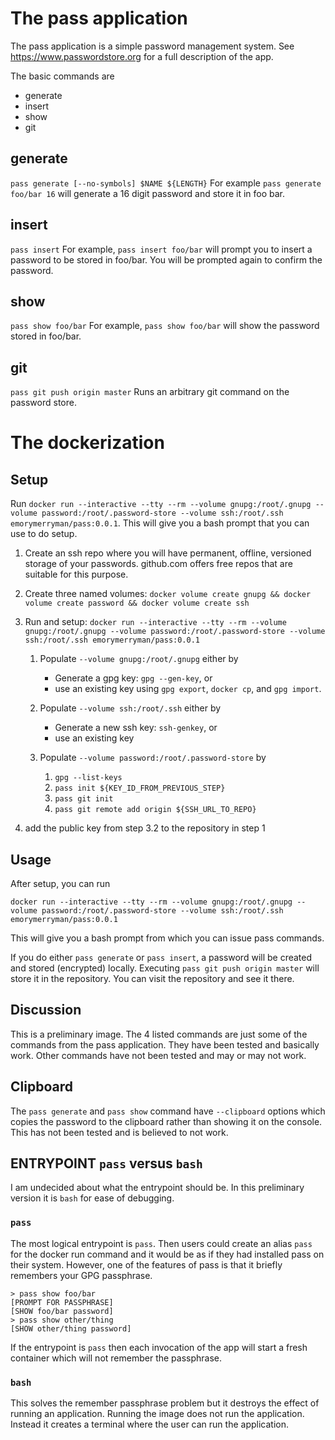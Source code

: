 # The pass application

The pass application is a simple password management system.
See https://www.passwordstore.org for a full description of the app.

The basic commands are

* generate
* insert
* show
* git

## generate
`pass generate [--no-symbols] $NAME ${LENGTH}`
For example `pass generate foo/bar 16` will generate a 16 digit password and store it in foo bar.

## insert
`pass insert`
For example, `pass insert foo/bar` will prompt you to insert a password to be stored in foo/bar.
You will be prompted again to confirm the password.

## show
`pass show foo/bar`
For example, `pass show foo/bar` will show the password stored in foo/bar.

## git
`pass git push origin master`
Runs an arbitrary git command on the password store.

# The dockerization

## Setup

Run `docker run --interactive --tty --rm --volume gnupg:/root/.gnupg --volume password:/root/.password-store --volume ssh:/root/.ssh emorymerryman/pass:0.0.1`.
This will give you a bash prompt that you can use to do setup.

1. Create an ssh repo where you will have permanent, offline, versioned storage of your passwords.  github.com offers free repos that are suitable for this purpose.

2. Create three named volumes:  `docker volume create gnupg && docker volume create password && docker volume create ssh`

3. Run and setup: `docker run --interactive --tty --rm --volume gnupg:/root/.gnupg --volume password:/root/.password-store --volume ssh:/root/.ssh emorymerryman/pass:0.0.1`
   1. Populate `--volume gnupg:/root/.gnupg` either by
      * Generate a gpg key: `gpg --gen-key`, or
      * use an existing key using `gpg export`, `docker cp`, and `gpg import`.

   2. Populate `--volume ssh:/root/.ssh` either by
      * Generate a new ssh key: `ssh-genkey`, or
      * use an existing key

   3. Populate `--volume password:/root/.password-store` by
      1. `gpg --list-keys`
      2. `pass init ${KEY_ID_FROM_PREVIOUS_STEP}`
      3. `pass git init`
      4. `pass git remote add origin ${SSH_URL_TO_REPO}`

5. add the public key from step 3.2 to the repository in step 1

## Usage

After setup, you can run

`docker run --interactive --tty --rm --volume gnupg:/root/.gnupg --volume password:/root/.password-store --volume ssh:/root/.ssh emorymerryman/pass:0.0.1`

This will give you a bash prompt from which you can issue pass commands.

If you do either `pass generate` or `pass insert`, a password will be created and stored (encrypted) locally.
Executing `pass git push origin master` will store it in the repository.
You can visit the repository and see it there.

## Discussion

This is a preliminary image.
The 4 listed commands are just some of the commands from the pass application.
They have been tested and basically work.
Other commands have not been tested and may or may not work.

## Clipboard
The `pass generate` and `pass show` command have `--clipboard` options which copies the password to the clipboard rather than showing it on the console.
This has not been tested and is believed to not work.

## ENTRYPOINT `pass` versus `bash`
I am undecided about what the entrypoint should be.
In this preliminary version it is `bash` for ease of debugging.

### `pass`
The most logical entrypoint is `pass`.
Then users could create an alias `pass` for the docker run command and it would be as if they had installed pass on their system.
However, one of the features of pass is that it briefly remembers your GPG passphrase.

```
> pass show foo/bar
[PROMPT FOR PASSPHRASE]
[SHOW foo/bar password]
> pass show other/thing
[SHOW other/thing password]
```

If the entrypoint is `pass` then each invocation of the app will start a fresh container which will not remember the passphrase.

### `bash`
This solves the remember passphrase problem but it destroys the effect of running an application.
Running the image does not run the application.
Instead it creates a terminal where the user can run the application.

